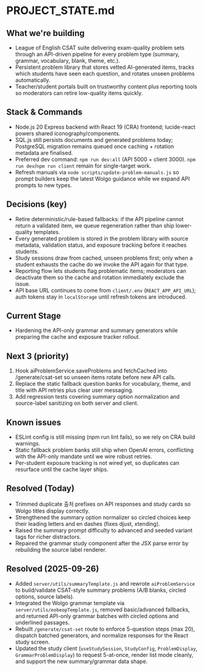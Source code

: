 ﻿# PROJECT_STATE.md

## What we're building
- League of English CSAT suite delivering exam-quality problem sets through an API-driven pipeline for every problem type (summary, grammar, vocabulary, blank, theme, etc.).
- Persistent problem library that stores vetted AI-generated items, tracks which students have seen each question, and rotates unseen problems automatically.
- Teacher/student portals built on trustworthy content plus reporting tools so moderators can retire low-quality items quickly.

## Stack & Commands
- Node.js 20 Express backend with React 19 (CRA) frontend; lucide-react powers shared iconography/components.
- SQL.js still persists documents and generated problems today; PostgreSQL migration remains queued once caching + rotation metadata are finalised.
- Preferred dev command: `npm run dev:all` (API 5000 + client 3000). `npm run dev`/`npm run client` remain for single-target work.
- Refresh manuals via `node scripts/update-problem-manuals.js` so prompt builders keep the latest Wolgo guidance while we expand API prompts to new types.

## Decisions (key)
- Retire deterministic/rule-based fallbacks: if the API pipeline cannot return a validated item, we queue regeneration rather than ship lower-quality templates.
- Every generated problem is stored in the problem library with source metadata, validation status, and exposure tracking before it reaches students.
- Study sessions draw from cached, unseen problems first; only when a student exhausts the cache do we invoke the API again for that type.
- Reporting flow lets students flag problematic items; moderators can deactivate them so the cache and rotation immediately exclude the issue.
- API base URL continues to come from `client/.env` (`REACT_APP_API_URL`); auth tokens stay in `localStorage` until refresh tokens are introduced.

## Current Stage
- Hardening the API-only grammar and summary generators while preparing the cache and exposure tracker rollout.

## Next 3 (priority)
1) Hook aiProblemService.saveProblems and fetchCached into /generate/csat-set so unseen items rotate before new API calls.
2) Replace the static fallback question banks for vocabulary, theme, and title with API retries plus clear user messaging.
3) Add regression tests covering summary option normalization and source-label sanitizing on both server and client.

## Known issues
- ESLint config is still missing (npm run lint fails), so we rely on CRA build warnings.
- Static fallback problem banks still ship when OpenAI errors, conflicting with the API-only mandate until we wire robust retries.
- Per-student exposure tracking is not wired yet, so duplicates can resurface until the cache layer ships.

## Resolved (Today)
- Trimmed duplicate 출처 prefixes on API responses and study cards so Wolgo titles display correctly.
- Strengthened the summary option normalizer so circled choices keep their leading letters and en dashes (fixes djust, xtending).
- Raised the summary prompt difficulty to advanced and seeded variant tags for richer distractors.
- Repaired the grammar study component after the JSX parse error by rebuilding the source label renderer.

## Resolved (2025-09-26)
- Added `server/utils/summaryTemplate.js` and rewrote `aiProblemService` to build/validate CSAT-style summary problems (A/B blanks, circled options, source labels).
- Integrated the Wolgo grammar template via `server/utils/eobeopTemplate.js`, removed basic/advanced fallbacks, and returned API-only grammar batches with circled options and underlined passages.
- Rebuilt `/generate/csat-set` route to enforce 5-question steps (max 20), dispatch batched generators, and normalize responses for the React study screen.
- Updated the study client (`useStudySession`, `StudyConfig`, `ProblemDisplay`, `GrammarProblemDisplay`) to request 5-at-once, render list mode cleanly, and support the new summary/grammar data shape.



